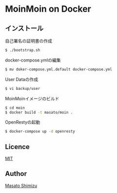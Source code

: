 # MoinMoin on Docker

## インストール

自己署名の証明書の作成

```bash
$ ./bootstrap.sh
```

docker-compose.ymlの編集

```bash
$ mv doker-compose.yml.default docker-compose.yml
```

User Dataの作成

```bash
$ vi backup/user
```

MoinMoinイメージのビルド

```bash
$ cd moin
$ docker build -t masato/moin .
```

OpenRestyの起動

```bash
$ docker-compose up -d openresty
```

## Licence

[MIT](https://github.com/tcnksm/tool/blob/master/LICENCE)

## Author

[Masato Shimizu](https://github.com/masato)